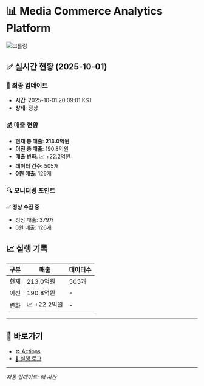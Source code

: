 # 📊 Media Commerce Analytics Platform

![크롤링](https://img.shields.io/badge/크롤링-정상-green)

## ✅ 실시간 현황 (2025-10-01)

### 📍 최종 업데이트
- **시간**: 2025-10-01 20:09:01 KST
- **상태**: 정상

### 💰 매출 현황
- **현재 총 매출**: **213.0억원**
- **이전 총 매출**: 190.8억원
- **매출 변화**: 📈 +22.2억원
- **데이터 건수**: 505개
- **0원 매출**: 126개

### 🔍 모니터링 포인트

✅ **정상 수집 중**
- 정상 매출: 379개
- 0원 매출: 126개


## 📈 실행 기록

| 구분 | 매출 | 데이터수 |
|------|------|----------|
| 현재 | 213.0억원 | 505개 |
| 이전 | 190.8억원 | - |
| 변화 | 📈 +22.2억원 | - |

---

## 🔗 바로가기

- [⚙️ Actions](../../actions)
- [📝 실행 로그](../../actions/workflows/daily_scraping.yml)

---

*자동 업데이트: 매 시간*
